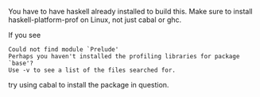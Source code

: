 You have to have haskell already installed to build this. Make sure to install
haskell-platform-prof on Linux, not just cabal or ghc.

If you see

    Could not find module `Prelude'
    Perhaps you haven't installed the profiling libraries for package `base'?
    Use -v to see a list of the files searched for.

try using cabal to install the package in question.
